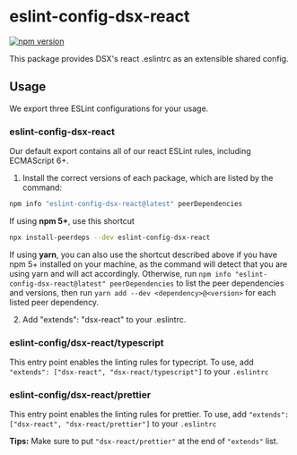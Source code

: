 # eslint-config-dsx-react

[![npm version](https://badge.fury.io/js/eslint-config-dsx-react.svg)](http://badge.fury.io/js/eslint-config-dsx-react)

This package provides DSX's react .eslintrc as an extensible shared config.

## Usage

We export three ESLint configurations for your usage.

### eslint-config-dsx-react

Our default export contains all of our react ESLint rules, including ECMAScript 6+.

1. Install the correct versions of each package, which are listed by the command:

  ```sh
  npm info "eslint-config-dsx-react@latest" peerDependencies
  ```

  If using **npm 5+**, use this shortcut

  ```sh
  npx install-peerdeps --dev eslint-config-dsx-react
  ```

  If using **yarn**, you can also use the shortcut described above if you have npm 5+ installed on your machine, as the command will detect that you are using yarn and will act accordingly.
  Otherwise, run `npm info "eslint-config-dsx-react@latest" peerDependencies` to list the peer dependencies and versions, then run `yarn add --dev <dependency>@<version>` for each listed peer dependency.

2. Add "extends": "dsx-react" to your .eslintrc.

### eslint-config/dsx-react/typescript

This entry point enables the linting rules for typecript. To use, add `"extends": ["dsx-react", "dsx-react/typescript"]` to your `.eslintrc`

### eslint-config/dsx-react/prettier

This entry point enables the linting rules for prettier. To use, add `"extends": ["dsx-react", "dsx-react/prettier"]` to your `.eslintrc`

**Tips:**
Make sure to put `"dsx-react/prettier"` at the end of `"extends"` list.
